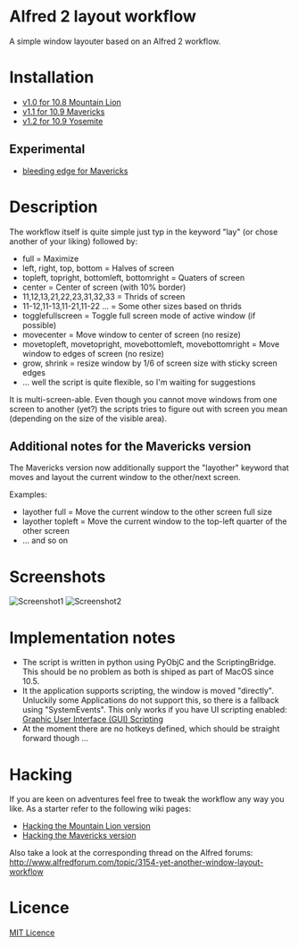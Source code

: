 Alfred 2 layout workflow
========================

A simple window layouter based on an Alfred 2 workflow.

# Installation

* [v1.0 for 10.8 Mountain Lion](https://github.com/untoldwind/alfred2-layout/raw/1.0_Mountain_Lion/Layout.alfredworkflow)
* [v1.1 for 10.9 Mavericks](https://github.com/untoldwind/alfred2-layout/raw/1.1_Mavericks/Layout.alfredworkflow)
* [v1.2 for 10.9 Yosemite](https://github.com/untoldwind/alfred2-layout/raw/1.2_Yosemite/Layout.alfredworkflow)

## Experimental

* [bleeding edge for Mavericks](https://github.com/untoldwind/alfred2-layout/raw/master/Layout.alfredworkflow)

# Description

The workflow itself is quite simple just typ in the keyword "lay" (or chose another of your liking) followed by:
* full = Maximize
* left, right, top, bottom = Halves of screen
* topleft, topright, bottomleft, bottomright = Quaters of screen
* center = Center of screen (with 10% border)
* 11,12,13,21,22,23,31,32,33 = Thrids of screen
* 11-12,11-13,11-21,11-22 ... = Some other sizes based on thrids
* togglefullscreen = Toggle full screen mode of active window (if possible)
* movecenter = Move window to center of screen (no resize)
* movetopleft, movetopright, movebottomleft, movebottomright = Move window to edges of screen (no resize)
* grow, shrink = resize window by 1/6 of screen size with sticky screen edges
* ... well the script is quite flexible, so I'm waiting for suggestions

It is multi-screen-able. Even though you cannot move windows from one screen to another (yet?) the scripts tries to figure out with screen you mean (depending on the size of the visible area).

## Additional notes for the Mavericks version

The Mavericks version now additionally support the "layother" keyword that moves and layout the current window to the other/next screen.

Examples:
* layother full = Move the current window to the other screen full size
* layother topleft = Move the current window to the top-left quarter of the other screen
* ... and so on

# Screenshots

![Screenshot1](https://dl.dropboxusercontent.com/u/3815280/Bildschirmfoto%202013-09-24%20um%2013.54.58.png)
![Screenshot2](https://dl.dropboxusercontent.com/u/3815280/Bildschirmfoto%202013-09-24%20um%2013.55.22.png)

# Implementation notes

* The script is written in python using PyObjC and the ScriptingBridge. This should be no problem as both is shiped as part of MacOS since 10.5.
* It the application supports scripting, the window is moved "directly". Unluckily some Applications do not support this, so there is a fallback using "SystemEvents". This only works if you have UI scripting enabled: [Graphic User Interface (GUI) Scripting](http://www.macosxautomation.com/applescript/uiscripting/)
* At the moment there are no hotkeys defined, which should be straight forward though ...

# Hacking

If you are keen on adventures feel free to tweak the workflow any way you like. As a starter refer to the following wiki pages:
* [Hacking the Mountain Lion version](https://github.com/untoldwind/alfred2-layout/wiki/Hacking-the-Mountain-Lion-version)
* [Hacking the Mavericks version](https://github.com/untoldwind/alfred2-layout/wiki/Hacking-the-Mavericks-version)

Also take a look at the corresponding thread on the Alfred forums: http://www.alfredforum.com/topic/3154-yet-another-window-layout-workflow

# Licence

[MIT Licence](http://opensource.org/licenses/MIT)

